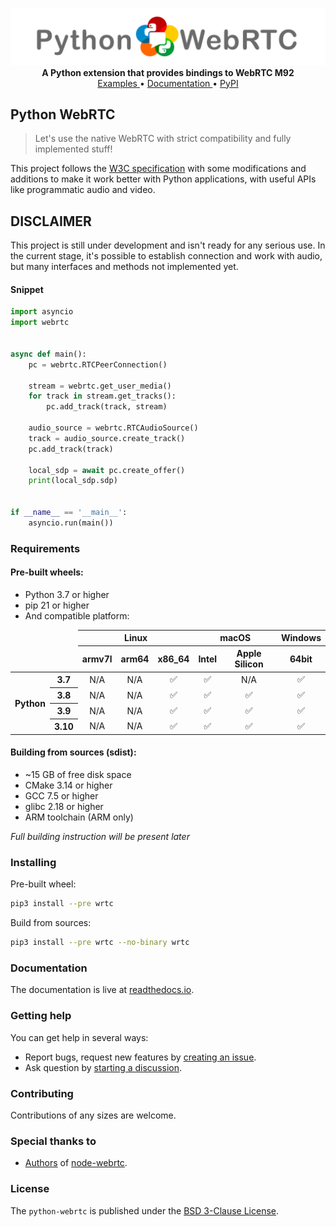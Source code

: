 <p align="center">
    <a href="https://github.com/MarshalX/python-webrtc">
        <img src="https://github.com/MarshalX/python-webrtc/raw/main/.github/images/logo.png" alt="python-webrtc logo">
    </a>
    <br>
    <b>A Python extension that provides bindings to WebRTC M92</b>
    <br>
    <a href="https://github.com/MarshalX/python-webrtc/tree/main/examples">
        Examples
    </a>
    •
    <a href="https://wrtc.rtfd.io/">
        Documentation
    </a>
    •
    <a href="https://pypi.org/project/wrtc/">
        PyPI
    </a>
</p>

## Python WebRTC

> Let's use the native WebRTC with strict compatibility and fully implemented stuff!

This project follows the [W3C specification](https://w3c.github.io/webrtc-pc/) with some modifications and additions to make it work better with Python applications, with useful APIs like programmatic audio and video.

## DISCLAIMER

This project is still under development and isn't ready for any serious use. In the current stage, it's possible to establish connection and work with audio, but many interfaces and methods not implemented yet.

#### Snippet

```python
import asyncio
import webrtc


async def main():
    pc = webrtc.RTCPeerConnection()

    stream = webrtc.get_user_media()
    for track in stream.get_tracks():
        pc.add_track(track, stream)

    audio_source = webrtc.RTCAudioSource()
    track = audio_source.create_track()
    pc.add_track(track)

    local_sdp = await pc.create_offer()
    print(local_sdp.sdp)


if __name__ == '__main__':
    asyncio.run(main())
```

### Requirements

#### Pre-built wheels:

- Python 3.7 or higher
- pip 21 or higher
- And compatible platform: 

<table>
  <thead>
    <tr>
      <td colspan="2" rowspan="2"></td>
      <th colspan="3">Linux</th>
      <th colspan="2">macOS</th>
      <th>Windows</th>
    </tr>
    <tr>
      <th>armv7l</th>
      <th>arm64</th>
      <th>x86_64</th>
      <th>Intel</th>
      <th>Apple Silicon</th>
      <th>64bit</th>
    </tr>
  </thead>
  <tbody>
    <tr>
      <th rowspan="4">Python</th>
      <th>3.7</th>
        <td align="center">N/A</td>
        <td align="center">N/A</td>
        <td align="center">✅</td>
        <td align="center">✅</td>
        <td align="center">N/A</td>
        <td align="center">✅</td>
    </tr>
    <tr>
      <th>3.8</th>
        <td align="center">N/A</td>
        <td align="center">N/A</td>
        <td align="center">✅</td>
        <td align="center">✅</td>
        <td align="center">✅</td>
        <td align="center">✅</td>
    </tr>
    <tr>
      <th>3.9</th>
        <td align="center">N/A</td>
        <td align="center">N/A</td>
        <td align="center">✅</td>
        <td align="center">✅</td>
        <td align="center">✅</td>
        <td align="center">✅</td>
    </tr>
    <tr>
      <th>3.10</th>
        <td align="center">N/A</td>
        <td align="center">N/A</td>
        <td align="center">✅</td>
        <td align="center">✅</td>
        <td align="center">✅</td>
        <td align="center">✅</td>
    </tr>
  </tbody>
</table>

#### Building from sources (sdist):

- ~15 GB of free disk space
- CMake 3.14 or higher
- GCC 7.5 or higher
- glibc 2.18 or higher 
- ARM toolchain (ARM only)

_Full building instruction will be present later_

### Installing

Pre-built wheel:
``` bash
pip3 install --pre wrtc
```

Build from sources:
``` bash
pip3 install --pre wrtc --no-binary wrtc
```

### Documentation

The documentation is live at [readthedocs.io](https://wrtc.rtfd.io/).

### Getting help

You can get help in several ways:
- Report bugs, request new features by [creating an issue](https://github.com/MarshalX/python-webrtc/issues/new).
- Ask question by [starting a discussion](https://github.com/MarshalX/python-webrtc/discussions/new).

### Contributing

Contributions of any sizes are welcome.

### Special thanks to

- [Authors](https://github.com/node-webrtc/node-webrtc/blob/develop/AUTHORS) of [node-webrtc](https://github.com/node-webrtc/node-webrtc).

### License

The `python-webrtc` is published under the [BSD 3-Clause License](LICENSE.md).
